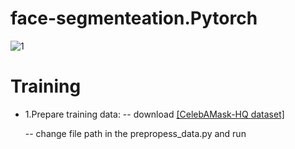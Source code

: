 # face-segmenteation.Pytorch
![1](https://user-images.githubusercontent.com/92161283/214219180-64441ea6-1da5-456f-9ea4-0acb4094ecb3.png)

# Training
+ 1.Prepare training data: -- download [[CelebAMask-HQ dataset]]([url](https://github.com/switchablenorms/CelebAMask-HQ))

   -- change file path in the prepropess_data.py and run
